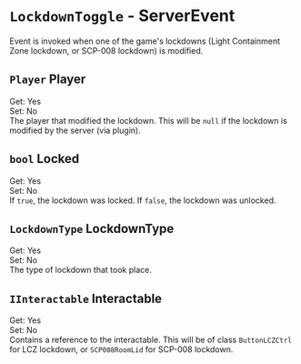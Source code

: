 # `LockdownToggle` - ServerEvent
Event is invoked when one of the game's lockdowns (Light Containment Zone lockdown, or SCP-008 lockdown) is modified.

## `Player` Player
Get: Yes  
Set: No  
The player that modified the lockdown. This will be `null` if the lockdown is modified by the server (via plugin).

## `bool` Locked
Get: Yes  
Set: No  
If `true`, the lockdown was locked. If `false`, the lockdown was unlocked.

## `LockdownType` LockdownType
Get: Yes  
Set: No  
The type of lockdown that took place.  

## `IInteractable` Interactable
Get: Yes  
Set: No  
Contains a reference to the interactable. This will be of class `ButtonLCZCtrl` for LCZ lockdown, or `SCP008RoomLid` for SCP-008 lockdown.